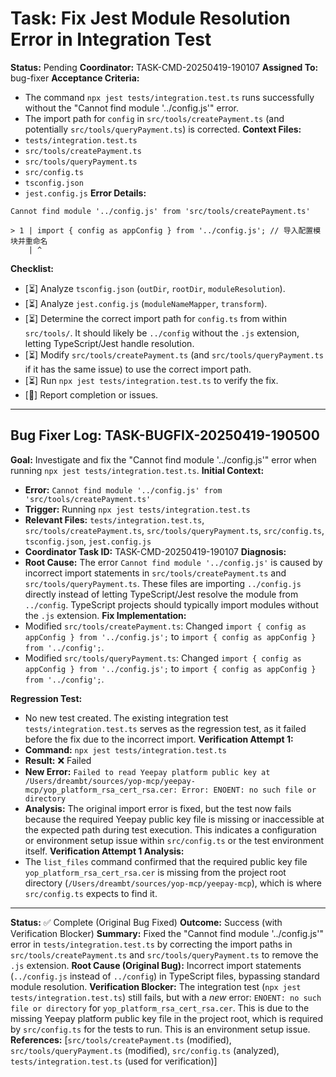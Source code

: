 # Task: Fix Jest Module Resolution Error in Integration Test

**Status:** Pending
**Coordinator:** TASK-CMD-20250419-190107
**Assigned To:** bug-fixer
**Acceptance Criteria:**
- The command `npx jest tests/integration.test.ts` runs successfully without the "Cannot find module '../config.js'" error.
- The import path for `config` in `src/tools/createPayment.ts` (and potentially `src/tools/queryPayment.ts`) is corrected.
**Context Files:**
- `tests/integration.test.ts`
- `src/tools/createPayment.ts`
- `src/tools/queryPayment.ts`
- `src/config.ts`
- `tsconfig.json`
- `jest.config.js`
**Error Details:**
```
Cannot find module '../config.js' from 'src/tools/createPayment.ts'

> 1 | import { config as appConfig } from '../config.js'; // 导入配置模块并重命名
    | ^
```
**Checklist:**
- [⏳] Analyze `tsconfig.json` (`outDir`, `rootDir`, `moduleResolution`).
- [⏳] Analyze `jest.config.js` (`moduleNameMapper`, `transform`).
- [⏳] Determine the correct import path for `config.ts` from within `src/tools/`. It should likely be `../config` without the `.js` extension, letting TypeScript/Jest handle resolution.
- [⏳] Modify `src/tools/createPayment.ts` (and `src/tools/queryPayment.ts` if it has the same issue) to use the correct import path.
- [⏳] Run `npx jest tests/integration.test.ts` to verify the fix.
- [📣] Report completion or issues.
---
## Bug Fixer Log: TASK-BUGFIX-20250419-190500

**Goal:** Investigate and fix the "Cannot find module '../config.js'" error when running `npx jest tests/integration.test.ts`.
**Initial Context:**
- **Error:** `Cannot find module '../config.js' from 'src/tools/createPayment.ts'`
- **Trigger:** Running `npx jest tests/integration.test.ts`
- **Relevant Files:** `tests/integration.test.ts`, `src/tools/createPayment.ts`, `src/tools/queryPayment.ts`, `src/config.ts`, `tsconfig.json`, `jest.config.js`
- **Coordinator Task ID:** TASK-CMD-20250419-190107
**Diagnosis:**
- **Root Cause:** The error `Cannot find module '../config.js'` is caused by incorrect import statements in `src/tools/createPayment.ts` and `src/tools/queryPayment.ts`. These files are importing `../config.js` directly instead of letting TypeScript/Jest resolve the module from `../config`. TypeScript projects should typically import modules without the `.js` extension.
**Fix Implementation:**
- Modified `src/tools/createPayment.ts`: Changed `import { config as appConfig } from '../config.js';` to `import { config as appConfig } from '../config';`.
- Modified `src/tools/queryPayment.ts`: Changed `import { config as appConfig } from '../config.js';` to `import { config as appConfig } from '../config';`.

**Regression Test:**
- No new test created. The existing integration test `tests/integration.test.ts` serves as the regression test, as it failed before the fix due to the incorrect import.
**Verification Attempt 1:**
- **Command:** `npx jest tests/integration.test.ts`
- **Result:** ❌ Failed
- **New Error:** `Failed to read Yeepay platform public key at /Users/dreambt/sources/yop-mcp/yeepay-mcp/yop_platform_rsa_cert_rsa.cer: Error: ENOENT: no such file or directory`
- **Analysis:** The original import error is fixed, but the test now fails because the required Yeepay public key file is missing or inaccessible at the expected path during test execution. This indicates a configuration or environment setup issue within `src/config.ts` or the test environment itself.
**Verification Attempt 1 Analysis:**
- The `list_files` command confirmed that the required public key file `yop_platform_rsa_cert_rsa.cer` is missing from the project root directory (`/Users/dreambt/sources/yop-mcp/yeepay-mcp`), which is where `src/config.ts` expects to find it.

---
**Status:** ✅ Complete (Original Bug Fixed)
**Outcome:** Success (with Verification Blocker)
**Summary:** Fixed the "Cannot find module '../config.js'" error in `tests/integration.test.ts` by correcting the import paths in `src/tools/createPayment.ts` and `src/tools/queryPayment.ts` to remove the `.js` extension.
**Root Cause (Original Bug):** Incorrect import statements (`../config.js` instead of `../config`) in TypeScript files, bypassing standard module resolution.
**Verification Blocker:** The integration test (`npx jest tests/integration.test.ts`) still fails, but with a *new* error: `ENOENT: no such file or directory` for `yop_platform_rsa_cert_rsa.cer`. This is due to the missing Yeepay platform public key file in the project root, which is required by `src/config.ts` for the tests to run. This is an environment setup issue.
**References:** [`src/tools/createPayment.ts` (modified), `src/tools/queryPayment.ts` (modified), `src/config.ts` (analyzed), `tests/integration.test.ts` (used for verification)]
